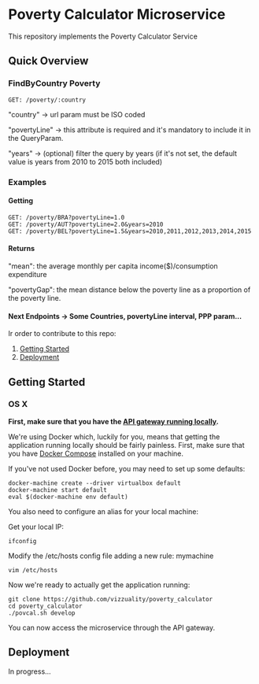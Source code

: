 # Poverty Calculator Microservice

This repository implements the Poverty Calculator Service

## Quick Overview


### FindByCountry Poverty

```
GET: /poverty/:country
```

"country" -> url param must be ISO coded

"povertyLine" -> this attribute is required and it's mandatory to include it in the QueryParam.

"years" -> (optional) filter the query by years (if it's not set, the default value is years from 2010 to 2015 both included)

### Examples

#### Getting

```
GET: /poverty/BRA?povertyLine=1.0
GET: /poverty/AUT?povertyLine=2.0&years=2010
GET: /poverty/BEL?povertyLine=1.5&years=2010,2011,2012,2013,2014,2015
```

#### Returns

"mean": the average monthly per capita income($)/consumption expenditure

"povertyGap": the mean distance below the poverty line as a proportion of the poverty line.

#### Next Endpoints -> Some Countries, povertyLine interval, PPP param...

Ir order to contribute to this repo:

1. [Getting Started](#getting-started)
2. [Deployment](#deployment)

## Getting Started

### OS X

**First, make sure that you have the [API gateway running
locally](https://github.com/control-tower/control-tower).**

We're using Docker which, luckily for you, means that getting the
application running locally should be fairly painless. First, make sure
that you have [Docker Compose](https://docs.docker.com/compose/install/)
installed on your machine.

If you've not used Docker before, you may need to set up some defaults:

```
docker-machine create --driver virtualbox default
docker-machine start default
eval $(docker-machine env default)
```

You also need to configure an alias for your local machine:

Get your local IP:

```
ifconfig
```

Modify the /etc/hosts config file adding a new rule:
<your ip> mymachine
```
vim /etc/hosts
```

Now we're ready to actually get the application running:

```
git clone https://github.com/vizzuality/poverty_calculator
cd poverty_calculator
./povcal.sh develop
```

You can now access the microservice through the API gateway.

## Deployment

In progress...
